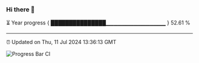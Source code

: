 ### Hi there 👋

⏳ Year progress { ███████████████▁▁▁▁▁▁▁▁▁▁▁▁▁▁▁ } 52.61 %

---

⏰ Updated on Thu, 11 Jul 2024 13:36:13 GMT

![Progress Bar CI](https://github.com/IshwaranRudhara/GIT-ACTION/workflows/Progress%20Bar%20CI/badge.svg)
